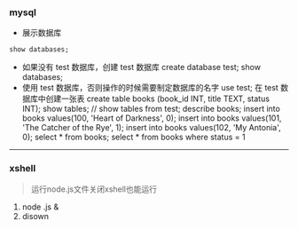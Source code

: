 

### mysql

   * 展示数据库

    show databases;
  * 如果没有 test 数据库，创建 test 数据库
    create database test;
    show databases;
  * 使用 test 数据库，否则操作的时候需要制定数据库的名字
    use test; 在 test 数据库中创建一张表
    create table books (book_id INT, title TEXT, status INT);
    show tables;   // show tables from test;
    describe books;
    insert into books values(100, 'Heart of Darkness', 0);
    insert into books values(101, 'The Catcher of the Rye', 1);
    insert into books values(102, 'My Antonia', 0);
    select * from books;
    select * from books where status = 1
***
### xshell
>运行node.js文件关闭xshell也能运行

  1. node   .js &
  2. disown

